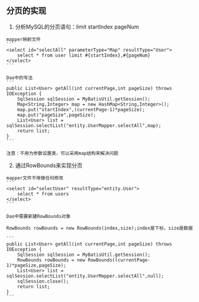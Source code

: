 ## 分页的实现

  1. 分析MySQL的分页语句：limit startIndex pageNum
  
    mapper映射文件
    ```
    <select id="selectAll" parameterType="Map" resultType="User">
        select * from user limit #{startIndex},#{pageNum}
    </select>
    ```
    
    Dao中的写法
    ```
    public List<User> getAll(int currentPage,int pageSize) throws IOException {
        SqlSession sqlSession = MyBatisUtil.getSession();
        Map<String,Integer> map = new HashMap<String,Integer>();
        map.put("startIndex",(currentPage-1)*pageSize);
        map.put("pageSize",pageSize);
        List<User> list = sqlSession.selectList("entity.UserMapper.selectAll",map);
        return list;
    }
    ```
    
    注意：不用为参数设置类，可以采用map结构来解决问题
    
  2. 通过RowBounds来实现分页
    
    mapper文件不用做任何修改
    ```
    <select id="selectUser" resultType="entity.User">
        select * from users
    </select>
    ```
    
    Dao中需要新建RowBounds对象
    
    RowBounds rowBounds = new RowBounds(index,size);index是下标，size是数据
    
    ```
    public List<User> getAll(int currentPage,int pageSize) throws IOException {
        SqlSession sqlSession = MyBatisUtil.getSession();
        RowBounds rowBounds = new RowBounds((currentPage-1)*pageSize,pageSize);
        List<User> list = sqlSession.selectList("entity.UserMapper.selectAll",null);
        sqlSession.close();
        return list;
    }
    ```
